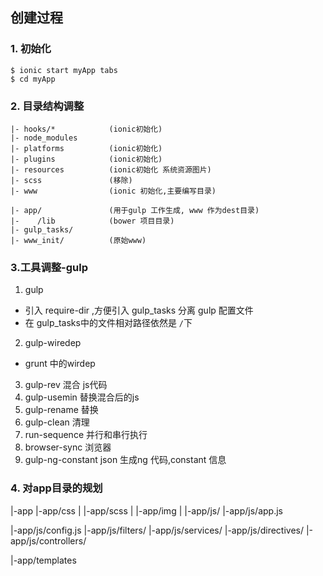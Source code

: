 ## 创建过程

### 1. 初始化

```
$ ionic start myApp tabs
$ cd myApp
```

### 2. 目录结构调整

```
|- hooks/*            (ionic初始化)
|- node_modules
|- platforms          (ionic初始化)
|- plugins            (ionic初始化)
|- resources          (ionic初始化 系统资源图片)
|- scss               (移除)
|- www                (ionic 初始化,主要编写目录)

|- app/               (用于gulp 工作生成, www 作为dest目录)
|-    /lib            (bower 项目目录)
|- gulp_tasks/
|- www_init/          (原始www)
```


### 3.工具调整-gulp

1. gulp 
  * 引入 require-dir ,方便引入 gulp_tasks 分离 gulp 配置文件
  * 在 gulp_tasks中的文件相对路径依然是 `/`下
2. gulp-wiredep
  * grunt 中的wirdep
3. gulp-rev 混合 js代码
4. gulp-usemin 替换混合后的js
5. gulp-rename 替换
6. gulp-clean 清理
7. run-sequence 并行和串行执行
8. browser-sync 浏览器
9. gulp-ng-constant json 生成ng 代码,constant 信息 


### 4. 对app目录的规划


|-app
|-app/css
|
|-app/scss
|
|-app/img
|
|-app/js/
|-app/js/app.js

|-app/js/config.js
|-app/js/filters/
|-app/js/services/
|-app/js/directives/
|-app/js/controllers/

|-app/templates